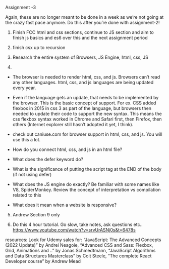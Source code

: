 Assignment -3

Again, these are no longer meant to be done in a week as we’re not going at the crazy fast pace anymore. Do this after you’re done with assignment-2!

1. Finish FCC html and css sections, continue to JS section and aim to finish js basics and es6 over this and the next assignment period

2. finish csx up to recursion

3. Research the entire system of Browsers, JS Engine, html, css, JS

4. 
- The browser is needed to render html, css, and js. Browsers can’t read any other languages.
html, css, and js languages are being updated every year. 

- Even if the language gets an update, that needs to be implemented by the browser. This is the basic concept of support. For ex. CSS added flexbox in 2015 in css 3 as part of the language, but browsers then needed to update their code to support the new syntax. This means the css flexbox syntax worked in Chrome and Safari first, then Firefox, then others (Internet explorer still hasn’t adopted it yet, I think).

- check out caniuse.com for browser support in html, css, and js. You will use this a lot.

- How do you connect html, css, and js in an html file?

- What does the defer keyword do?

- What is the significance of putting the script tag at the END of the body (if not using defer)

- What does the JS engine do exactly? Be familiar with some names like V8, SpiderMonkey. Review the concept of interpretation vs compilation related to this

- What does it mean when a website is responsive?

5. Andrew Section 9 only

6. Do this 4 hour tutorial. Go slow, take notes, ask questions etc.. https://www.youtube.com/watch?v=srvUrASNj0s&t=6478s

resources:
Look for Udemy sales for:
“JavaScript: The Advanced Concepts (2022 Update)” by Andrei Neagoie,
“Advanced CSS and Sass: Flexbox, Grid, Animations and ..” by Jonas Schmedtmann,
“JavaScript Algorithms and Data Structures Masterclass” by Colt Steele,
“The complete React Developer course” by Andrew Mead